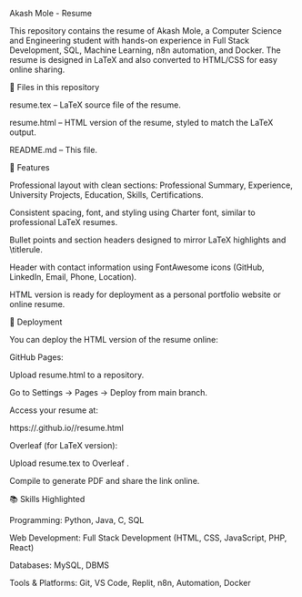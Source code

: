 Akash Mole - Resume

This repository contains the resume of Akash Mole, a Computer Science and Engineering student with hands-on experience in Full Stack Development, SQL, Machine Learning, n8n automation, and Docker. The resume is designed in LaTeX and also converted to HTML/CSS for easy online sharing.

📄 Files in this repository

resume.tex – LaTeX source file of the resume.

resume.html – HTML version of the resume, styled to match the LaTeX output.

README.md – This file.

🎯 Features

Professional layout with clean sections: Professional Summary, Experience, University Projects, Education, Skills, Certifications.

Consistent spacing, font, and styling using Charter font, similar to professional LaTeX resumes.

Bullet points and section headers designed to mirror LaTeX highlights and \titlerule.

Header with contact information using FontAwesome icons (GitHub, LinkedIn, Email, Phone, Location).

HTML version is ready for deployment as a personal portfolio website or online resume.

🚀 Deployment

You can deploy the HTML version of the resume online:

GitHub Pages:

Upload resume.html to a repository.

Go to Settings → Pages → Deploy from main branch.

Access your resume at:

https://<your-username>.github.io/<repository-name>/resume.html


Overleaf (for LaTeX version):

Upload resume.tex to Overleaf
.

Compile to generate PDF and share the link online.

📚 Skills Highlighted

Programming: Python, Java, C, SQL

Web Development: Full Stack Development (HTML, CSS, JavaScript, PHP, React)

Databases: MySQL, DBMS

Tools & Platforms: Git, VS Code, Replit, n8n, Automation, Docker
